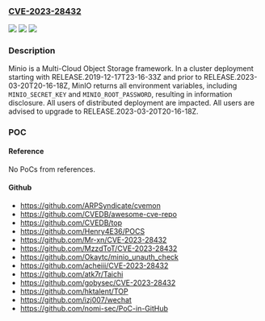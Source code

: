 ### [CVE-2023-28432](https://cve.mitre.org/cgi-bin/cvename.cgi?name=CVE-2023-28432)
![](https://img.shields.io/static/v1?label=Product&message=minio&color=blue)
![](https://img.shields.io/static/v1?label=Version&message=%3D%20%3E%3D%20RELEASE.2019-12-17T23-16-33Z%2C%20%3C%20RELEASE.2023-03-20T20-16-18Z%20&color=brighgreen)
![](https://img.shields.io/static/v1?label=Vulnerability&message=CWE-200%3A%20Exposure%20of%20Sensitive%20Information%20to%20an%20Unauthorized%20Actor&color=brighgreen)

### Description

Minio is a Multi-Cloud Object Storage framework. In a cluster deployment starting with RELEASE.2019-12-17T23-16-33Z and prior to RELEASE.2023-03-20T20-16-18Z, MinIO returns all environment variables, including `MINIO_SECRET_KEY` and `MINIO_ROOT_PASSWORD`, resulting in information disclosure. All users of distributed deployment are impacted. All users are advised to upgrade to RELEASE.2023-03-20T20-16-18Z.

### POC

#### Reference
No PoCs from references.

#### Github
- https://github.com/ARPSyndicate/cvemon
- https://github.com/CVEDB/awesome-cve-repo
- https://github.com/CVEDB/top
- https://github.com/Henry4E36/POCS
- https://github.com/Mr-xn/CVE-2023-28432
- https://github.com/MzzdToT/CVE-2023-28432
- https://github.com/Okaytc/minio_unauth_check
- https://github.com/acheiii/CVE-2023-28432
- https://github.com/atk7r/Taichi
- https://github.com/gobysec/CVE-2023-28432
- https://github.com/hktalent/TOP
- https://github.com/izj007/wechat
- https://github.com/nomi-sec/PoC-in-GitHub

